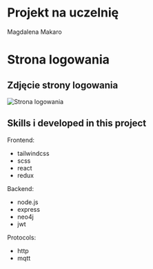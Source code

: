 # Projekt na uczelnię

Magdalena Makaro

# Strona logowania

## Zdjęcie strony logowania

![Strona logowania](~/Desktop/startpage.png)

## Skills i developed in this project

Frontend:

- tailwindcss
- scss
- react
- redux

Backend:

- node.js
- express
- neo4j
- jwt

Protocols:

- http
- mqtt
